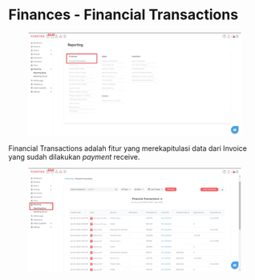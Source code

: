 # Finances - Financial Transactions

<figure><img src="../../.gitbook/assets/Screenshot 2023-04-11 135047.jpg" alt=""><figcaption></figcaption></figure>

Financial Transactions adalah fitur yang merekapitulasi data dari Invoice yang sudah dilakukan _payment_ receive.

<figure><img src="../../.gitbook/assets/Screenshot 2023-04-11 134759.jpg" alt=""><figcaption></figcaption></figure>
